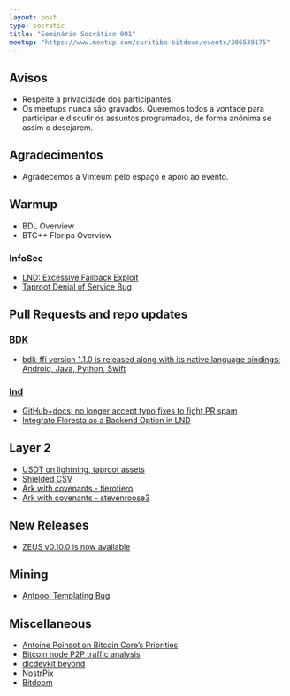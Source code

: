 ```yaml
---
layout: post
type: socratic
title: "Seminário Socrático 001"
meetup: "https://www.meetup.com/curitiba-bitdevs/events/306539175"
---
```


## Avisos
- Respeite a privacidade dos participantes.
- Os meetups nunca são gravados. Queremos todos a vontade para participar e discutir os assuntos programados, de forma anônima se assim o desejarem.

## Agradecimentos
- Agradecemos à Vinteum pelo espaço e apoio ao evento.

## Warmup
- BDL Overview
- BTC++ Floripa Overview

### InfoSec
- [LND: Excessive Failback Exploit](https://morehouse.github.io/lightning/lnd-excessive-failback-exploit/)
- [Taproot Denial of Service Bug](https://rubin.io/bitcoin/2025/03/11/core-vuln-taproot-dos/)

## Pull Requests and repo updates

### [BDK](https://github.com/bitcoindevkit/bdk)
- [bdk-ffi version 1.1.0 is released along with its native language bindings: Android, Java, Python, Swift](https://x.com/bitcoindevkit/status/1900205139555721414)

### [lnd](https://github.com/lightningnetwork/lnd)
- [GitHub+docs: no longer accept typo fixes to fight PR spam](https://github.com/lightningnetwork/lnd/pull/9565)
- [Integrate Floresta as a Backend Option in LND](https://github.com/lightningnetwork/lnd/issues/9608)

## Layer 2
- [USDT on lightning, taproot assets](https://bitcoinmagazine.com/technical/usdt-on-lightning-the-good-the-bad-and-the-unknown)
- [Shielded CSV](https://www.youtube.com/watch?v=zpghEIWveJI&themeRefresh=1)
- [Ark with covenants - tierotiero](https://x.com/tierotiero/status/1899053889019847128)
- [Ark with covenants - stevenroose3](https://x.com/stevenroose3/status/1899651611385057519)

## New Releases
- [ZEUS v0.10.0 is now available](https://x.com/zeusln/status/1900169282996035987)

## Mining
- [Antpool Templating Bug](https://b10c.me/observations/14-antpool-and-friends-invalid-mining-jobs/)

## Miscellaneous
- [Antoine Poinsot on Bitcoin Core’s Priorities](https://delvingbitcoin.org/t/antoine-poinsot-on-bitcoin-cores-priorities/1470)
- [Bitcoin node P2P traffic analysis](https://delvingbitcoin.org/t/bitcoin-node-p2p-traffic-analysis/1490)
- [dlcdevkit beyond](https://bennyb.dev/blog/dlcdevkit-beyond/)
- [NostrPix](https://devpost.com/software/zapzappi)
- [Bitdoom](https://devpost.com/software/bitdoom)
